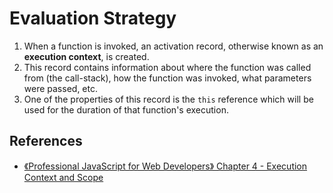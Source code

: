 # Evaluation Strategy

1. When a function is invoked, an activation record, otherwise known as an **execution context**, is created.
2. This record contains information about where the function was called from (the call-stack), how the function was invoked, what parameters were passed, etc.
3. One of the properties of this record is the `this` reference which will be used for the duration of that function's execution.


## References
* [《Professional JavaScript for Web Developers》 Chapter 4 - Execution Context and Scope](https://book.douban.com/subject/7157249/)
